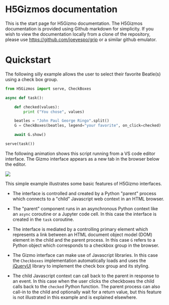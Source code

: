 
# H5Gizmos documentation

This is the start page for H5Gizmo documentation.
The H5Gizmos documentation is provided using Github markdown for simplicity.
If you wish to view the documentation locally from a clone of the repository,
please use
<a href="https://github.com/joeyespo/grip">https://github.com/joeyespo/grip</a>
or a similar github emulator.

# Quickstart

The following silly example allows the user to select their favorite Beatle(s)
using a check box group.

```Python
from H5Gizmos import serve, CheckBoxes

async def task():

    def checked(values):
        print ("You chose", values)

    beatles = "John Paul George Ringo".split()
    G = CheckBoxes(beatles, legend="your favorite", on_click=checked)

    await G.show()

serve(task())
```
The following animation shows this script running from a VS code editor interface.
The Gizmo interface appears as a new tab in the browser below the editor.

<img src="demo2.gif">

This simple example illustrates some basic features of H5Gizmo interfaces.

- The interface is controlled and created by a Python "parent" process which
connects to a "child" Javascript web context in an HTML browser.

- The "parent" component runs in an asynchronous 
Python context like an `async` coroutine or a Jupyter code cell.
In this case the interface is created in the `task` coroutine.

- The interface is mediated by a controlling primary element which represents a link
between an HTML document object model (DOM) element in the child and the parent process.
In this case `G` refers to a Python object which corresponds to a checkbox group
in the browser.

- The Gizmo interface can make use of Javascript libraries.  In this case
the `Checkboxes` implementation automatically loads and uses the
<a href="https://jqueryui.com/">jQueryUI</a> library to implement the
check box group and its styling.

- The child Javascript context can call back to the parent in response to an event.
In this case when the user clicks the checkboxes the child calls back to the `checked`
Python function.  The parent process can also call-in to the child and optionally
wait for a return value, but this feature is not illustrated in this example and
is explained elsewhere.